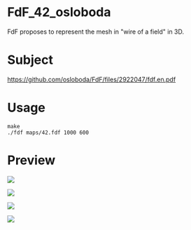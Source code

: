 # FdF_42_osloboda
FdF proposes to represent the mesh in "wire of a field" in 3D.

# Subject

  https://github.com/osloboda/FdF/files/2922047/fdf.en.pdf

# Usage

```console
make
./fdf maps/42.fdf 1000 600
```
# Preview

<img src="https://user-images.githubusercontent.com/46044187/53681580-46431900-3cf4-11e9-882c-e3dc4ca497e9.gif"></img>

<img src="https://user-images.githubusercontent.com/46044187/53681558-0b40e580-3cf4-11e9-8a7a-33c83361e8f7.png"></img>

<img src="https://user-images.githubusercontent.com/46044187/53681562-0f6d0300-3cf4-11e9-8624-078a39a9f4ce.png"></img>

<img src="https://user-images.githubusercontent.com/46044187/53681564-1136c680-3cf4-11e9-89d9-7fc16876e51f.png"></img>
